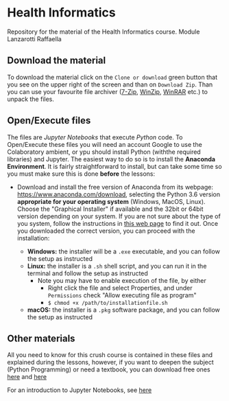 # Health Informatics

Repository for the material of the Health Informatics course. Module Lanzarotti Raffaella

## Download the material

To download the material click on the ```Clone or download``` green button that you see on the upper right of the screen and than on 
```Download Zip```. Than you can use your favourite file archiver ([7-Zip](https://www.7-zip.org/), [WinZip](https://www.winzip.com/win/it/), [WinRAR](https://www.win-rar.com/start.html?&L=0) etc.) to unpack the files.

## Open/Execute files

The files are _Jupyter Notebooks_ that execute _Python_ code. To Open/Execute these files you will need an account Google to use the Colaboratory ambient, or ypu should install Python (withthe required libraries) and Jupyter. 
The easiest way to do so is to install the __Anaconda Environment__. It is fairly straightforward to install, 
but can take some time so you must make sure this is done __before__ the lessons:

* Download and install the free version of Anaconda from its webpage: https://www.anaconda.com/download, selecting the Python 3.6 version __appropriate for your operating system__ (Windows, MacOS, Linux).
Choose the "Graphical Installer" if available and the 32bit or 64bit version depending on your system. If you are not sure about the type of you system, follow the instructions in [this web page](https://www.computerhope.com/issues/ch001121.htm) to find it out. Once you downloaded the correct version, you can proceed with the installation:

  * __Windows:__ the installer will be a ```.exe``` executable, and you can follow the setup as instructed
  * __Linux:__ the installer is a ```.sh``` shell script, and you can run it in the terminal and follow the setup as instructed
    * Note you may have to enable execution of the file, by either 
      * Right click the file and select Properties, and under ```Permissions``` check "Allow executing file as program"
      * ```$ chmod +x /path/to/installationfile.sh```
  * __macOS:__ the installer is a ```.pkg``` software package, and you can follow the setup as instructed

## Other materials

All you need to know for this crush course is contained in these files and explained during the lessons, however, if you want to deepen the subject (Python Programming) or need a textbook, you can download free ones [here](https://www.cs.uky.edu/~keen/115/Haltermanpythonbook.pdf) and [here](http://do1.dr-chuck.com/pythonlearn/EN_us/pythonlearn.pdf)

For an introduction to Jupyter Notebooks, see [here](https://medium.com/codingthesmartway-com-blog/getting-started-with-jupyter-notebook-for-python-4e7082bd5d46)
